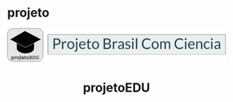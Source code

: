 # projeto
![img-projetoEDU](https://github.com/ghgrafos/projeto/blob/main/src/main/resources/static/images/projeto-edu.png)
<h1 align="center"> projetoEDU </h1>
